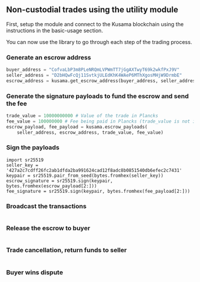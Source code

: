 ## Non-custodial trades using the utility module
First, setup the module and connect to the Kusama blockchain using the instructions in the basic-usage section.

You can now use the library to go through each step of the trading process.

### Generate an escrow address
```python
buyer_address = "CofvaLbP3m8PLeNRQmLVPWmTT7jGgAXTwyT69k2wkfPxJ9V"
seller_address = "D2bHQwFcQj11SvtkjULEdKhK4WAeP6MThXgosMHjW9DrmbE"
escrow_address = kusama.get_escrow_address(buyer_address, seller_address)
```

### Generate the signature payloads to fund the escrow and send the fee
```python
trade_value = 10000000000 # Value of the trade in Plancks
fee_value = 100000000 # Fee being paid in Plancks (trade_value is not inclusive of fee)
escrow_payload, fee_payload = kusama.escrow_payloads(
    seller_address, escrow_address, trade_value, fee_value)
```

### Sign the payloads
```
import sr25519
seller_key = '427a2c7cdff26fc2ab1dfda2ba991624cad12f8adc8b0851540db6efec2c7431'
keypair = sr25519.pair_from_seed(bytes.fromhex(seller_key))
escrow_signature = sr25519.sign(keypair, bytes.fromhex(escrow_payload[2:]))
fee_signature = sr25519.sign(keypair, bytes.fromhex(fee_payload[2:]))
```

### Broadcast the transactions
```

```

### Release the escrow to buyer
```

```

### Trade cancellation, return funds to seller
```

```

### Buyer wins dispute
```

```
